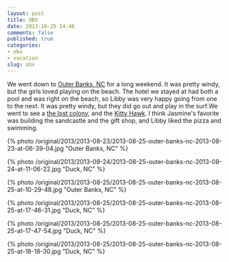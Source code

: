 ```yaml
---
layout: post
title: OBX
date: 2013-10-25 14:46
comments: false
published: true
categories:
- obx
- vacation
slug: obx
---
```

We went down to [Outer Banks, NC](https://maps.google.com/maps?q=Duck,+NC&hl=en&ll=36.168923,-75.750732&spn=2.67383,4.251709&sll=36.06461,-75.705735&sspn=0.083674,0.132866&oq=duck,&hnear=Duck,+Dare,+North+Carolina&t=m&z=8) for a long weekend.  It was pretty windy, but the girls loved playing on the beach. The hotel we stayed at had both a pool and was right on the beach, so Libby was very happy going from one to the next.  It was pretty windy, but they did go out and play in the surf.We went to see a [the lost colony](http://www.outerbanks.org/outerbanks-the-lost-colony/), and the [Kitty Hawk](http://www.nps.gov/wrbr/index.htm).   I think Jasmine's favorite was building the sandcastle and the gift shop, and Libby liked the pizza and swimming.

{% photo /original/2013/2013-08-23/2013-08-25-outer-banks-nc-2013-08-23-at-06-39-04.jpg "Outer Banks, NC" %}

{% photo /original/2013/2013-08-24/2013-08-25-outer-banks-nc-2013-08-24-at-11-06-22.jpg "Duck, NC" %}

{% photo /original/2013/2013-08-25/2013-08-25-outer-banks-nc-2013-08-25-at-10-29-48.jpg "Outer Banks, NC" %}

{% photo /original/2013/2013-08-25/2013-08-25-outer-banks-nc-2013-08-25-at-17-46-31.jpg "Duck, NC" %}

{% photo /original/2013/2013-08-25/2013-08-25-outer-banks-nc-2013-08-25-at-17-47-54.jpg "Duck, NC" %}

{% photo /original/2013/2013-08-25/2013-08-25-outer-banks-nc-2013-08-25-at-18-18-30.jpg "Duck, NC" %}

